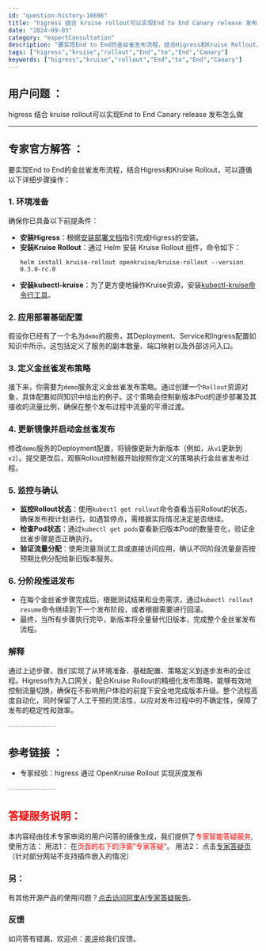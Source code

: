 ```yaml
---
id: "question-history-16696"
title: "higress 结合 kruise rollout可以实现End to End Canary release 发布怎么做"
date: "2024-09-03"
category: "expertConsultation"
description: "要实现End to End的金丝雀发布流程，结合Higress和Kruise Rollout，可以遵循以下详细步骤操作：### 1. 环境准备确保你已具备以下前提条件：- **安装Higress**：根据[安装部署文档](../ops/deploy-by-helm.md)指引完成Higress的安装"
tags: ["higress","kruise","rollout","End","to","End","Canary"]
keywords: ["higress","kruise","rollout","End","to","End","Canary"]
---
```


## 用户问题 ： 
 higress 结合 kruise rollout可以实现End to End Canary release 发布怎么做  

---------------
## 专家官方解答 ：

要实现End to End的金丝雀发布流程，结合Higress和Kruise Rollout，可以遵循以下详细步骤操作：

### 1. 环境准备
确保你已具备以下前提条件：
- **安装Higress**：根据[安装部署文档](../ops/deploy-by-helm.md)指引完成Higress的安装。
- **安装Kruise Rollout**：通过 Helm 安装 Kruise Rollout 组件，命令如下：
  ```
  helm install kruise-rollout openkruise/kruise-rollout --version 0.3.0-rc.0
  ```
- **安装kubectl-kruise**：为了更方便地操作Kruise资源，安装[kubectl-kruise命令行工具](https://github.com/openkruise/kruise-tools/blob/master/README.md)。

### 2. 应用部署基础配置
假设你已经有了一个名为`demo`的服务，其Deployment、Service和Ingress配置如知识中所示。这包括定义了服务的副本数量、端口映射以及外部访问入口。

### 3. 定义金丝雀发布策略
接下来，你需要为`demo`服务定义金丝雀发布策略。通过创建一个`Rollout`资源对象，具体配置如同知识中给出的例子。这个策略会控制新版本Pod的逐步部署及其接收的流量比例，确保在整个发布过程中流量的平滑过渡。

### 4. 更新镜像并启动金丝雀发布
修改`demo`服务的Deployment配置，将镜像更新为新版本（例如，从`v1`更新到`v2`）。提交更改后，观察Rollout控制器开始按照你定义的策略执行金丝雀发布过程。

### 5. 监控与确认
- **监控Rollout状态**：使用`kubectl get rollout`命令查看当前Rollout的状态，确保发布按计划进行。如遇暂停点，需根据实际情况决定是否继续。
- **检查Pod状态**：通过`kubectl get pods`查看新旧版本Pod的数量变化，验证金丝雀步骤是否正确执行。
- **验证流量分配**：使用流量测试工具或直接访问应用，确认不同阶段流量是否按预期比例分配给新旧版本服务。

### 6. 分阶段推进发布
- 在每个金丝雀步骤完成后，根据测试结果和业务需求，通过`kubectl rollout resume`命令继续到下一个发布阶段，或者根据需要进行回滚。
- 最终，当所有步骤执行完毕，新版本将全量替代旧版本，完成整个金丝雀发布流程。

### 解释
通过上述步骤，我们实现了从环境准备、基础配置、策略定义到逐步发布的全过程。Higress作为入口网关，配合Kruise Rollout的精细化发布策略，能够有效地控制流量切换，确保在不影响用户体验的前提下安全地完成版本升级。整个流程高度自动化，同时保留了人工干预的灵活性，以应对发布过程中的不确定性，保障了发布的稳定性和效率。


<font color="#949494">---------------</font> 


## 参考链接 ：

* 专家经验：higress 通过 OpenKruise Rollout 实现灰度发布 


 <font color="#949494">---------------</font> 
 


## <font color="#FF0000">答疑服务说明：</font> 

本内容经由技术专家审阅的用户问答的镜像生成，我们提供了<font color="#FF0000">专家智能答疑服务</font>,使用方法：
用法1： 在<font color="#FF0000">页面的右下的浮窗”专家答疑“</font>。
用法2： 点击[专家答疑页](https://answer.opensource.alibaba.com/docs/intro)（针对部分网站不支持插件嵌入的情况）
### 另：


有其他开源产品的使用问题？[点击访问阿里AI专家答疑服务](https://answer.opensource.alibaba.com/docs/intro)。
### 反馈
如问答有错漏，欢迎点：[差评](https://ai.nacos.io/user/feedbackByEnhancerGradePOJOID?enhancerGradePOJOId=16697)给我们反馈。

